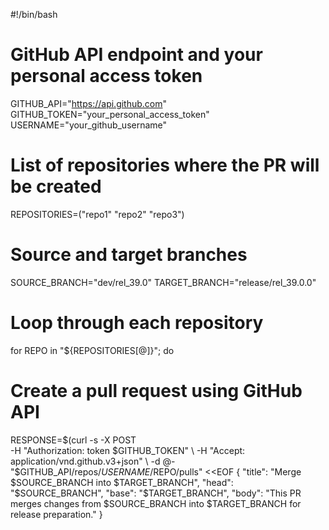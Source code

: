 #!/bin/bash

# GitHub API endpoint and your personal access token
GITHUB_API="https://api.github.com"
GITHUB_TOKEN="your_personal_access_token"
USERNAME="your_github_username"

# List of repositories where the PR will be created
REPOSITORIES=("repo1" "repo2" "repo3")

# Source and target branches
SOURCE_BRANCH="dev/rel_39.0"
TARGET_BRANCH="release/rel_39.0.0"

# Loop through each repository
for REPO in "${REPOSITORIES[@]}"; do
  # Create a pull request using GitHub API
  RESPONSE=$(curl -s -X POST \
    -H "Authorization: token $GITHUB_TOKEN" \
    -H "Accept: application/vnd.github.v3+json" \
    -d @- "$GITHUB_API/repos/$USERNAME/$REPO/pulls" <<EOF
  {
    "title": "Merge $SOURCE_BRANCH into $TARGET_BRANCH",
    "head": "$SOURCE_BRANCH",
    "base": "$TARGET_BRANCH",
    "body": "This PR merges changes from $SOURCE_BRANCH into $TARGET_BRANCH for release preparation."
  }
